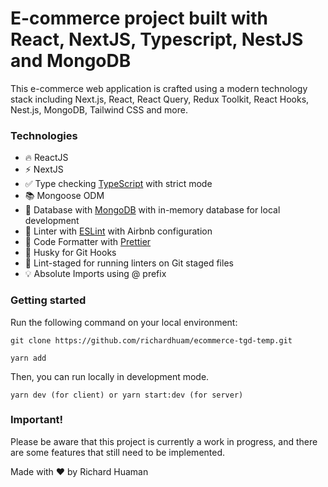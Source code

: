 # E-commerce project built with React, NextJS, Typescript, NestJS and MongoDB

This e-commerce web application is crafted using a modern technology stack including Next.js, React, React Query, Redux Toolkit, React Hooks, Nest.js, MongoDB, Tailwind CSS and more.

### Technologies

- 🔥 ReactJS
- ⚡️ NextJS
- ✅ Type checking [TypeScript](https://www.typescriptlang.org) with strict mode
- 📚 Mongoose ODM
- 💖 Database with [MongoDB](https://www.mongodb.com/) with in-memory database for local development
- 📏 Linter with [ESLint](https://eslint.org) with Airbnb configuration
- 💖 Code Formatter with [Prettier](https://prettier.io)
- 🦊 Husky for Git Hooks
- 🚫 Lint-staged for running linters on Git staged files
- 💡 Absolute Imports using @ prefix

### Getting started

Run the following command on your local environment:

```
git clone https://github.com/richardhuam/ecommerce-tgd-temp.git

yarn add
```

Then, you can run locally in development mode.

```
yarn dev (for client) or yarn start:dev (for server)
```

### Important!

Please be aware that this project is currently a work in progress, and there are some features that still need to be implemented.

Made with ♥ by Richard Huaman
